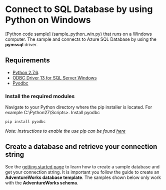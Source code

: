 # Connect to SQL Database by using Python on Windows


[Python code sample] (sample_python_win.py) that runs on a Windows computer. The sample and connects to Azure SQL Database by using the **pymssql** driver.


## Requirements


- [Python 2.7.6](https://www.python.org/download/releases/2.7.6/).
- [ODBC Driver 13 for SQL Server Windows](https://www.microsoft.com/en-us/download/details.aspx?id=50420)
- [Pyodbc](https://pypi.python.org/pypi/pyodbc/3.0.10)

### Install the required modules

Navigate to your Python directory where the pip installer is located. For example C:\Python27\Scripts>. Install pyodbc
  
    pip install pyodbc

*Note: Instructions to enable the use pip can be found [here](http://stackoverflow.com/questions/4750806/how-to-install-pip-on-windows)*


## Create a database and retrieve your connection string


See the [getting started page](http://azure.microsoft.com/documentation/articles/sql-database-get-started/) to learn how to create a sample database and get your connection string. It is important you follow the guide to create an **AdventureWorks database template**. The samples shown below only work with the **AdventureWorks schema**. 
